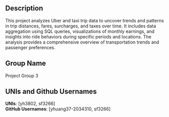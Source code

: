## Description
This project analyzes Uber and taxi trip data to uncover trends and patterns in trip distances, fares, surcharges, and taxes over time. It includes data aggregation using SQL queries, visualizations of monthly earnings, and insights into ride behaviors during specific periods and locations. The analysis provides a comprehensive overview of transportation trends and passenger preferences.

## Group Name  
Project Group 3

## UNIs and Github Usernames
**UNIs**: [yh3802, sf3266]  
**GitHub Usernames**: [yhuang37-2034310, sf3266]

